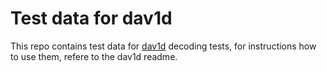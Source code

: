 # Test data for dav1d

This repo contains test data for [dav1d] decoding tests, for instructions
how to use them, refere to the dav1d readme.

[dav1d]: https://code.videolan.org/videolan/dav1d